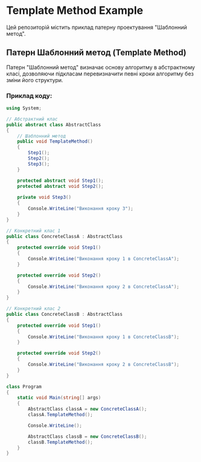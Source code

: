 # Template Method Example

Цей репозиторій містить приклад патерну проектування "Шаблонний метод".

## Патерн Шаблонний метод (Template Method)

Патерн "Шаблонний метод" визначає основу алгоритму в абстрактному класі, дозволяючи підкласам перевизначити певні кроки алгоритму без зміни його структури.

### Приклад коду:

```csharp
using System;

// Абстрактний клас
public abstract class AbstractClass
{
    // Шаблонний метод
    public void TemplateMethod()
    {
        Step1();
        Step2();
        Step3();
    }

    protected abstract void Step1();
    protected abstract void Step2();
    
    private void Step3()
    {
        Console.WriteLine("Виконання кроку 3");
    }
}

// Конкретний клас 1
public class ConcreteClassA : AbstractClass
{
    protected override void Step1()
    {
        Console.WriteLine("Виконання кроку 1 в ConcreteClassA");
    }

    protected override void Step2()
    {
        Console.WriteLine("Виконання кроку 2 в ConcreteClassA");
    }
}

// Конкретний клас 2
public class ConcreteClassB : AbstractClass
{
    protected override void Step1()
    {
        Console.WriteLine("Виконання кроку 1 в ConcreteClassB");
    }

    protected override void Step2()
    {
        Console.WriteLine("Виконання кроку 2 в ConcreteClassB");
    }
}

class Program
{
    static void Main(string[] args)
    {
        AbstractClass classA = new ConcreteClassA();
        classA.TemplateMethod();

        Console.WriteLine();

        AbstractClass classB = new ConcreteClassB();
        classB.TemplateMethod();
    }
}
